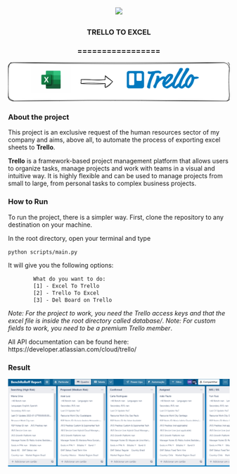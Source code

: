 <h1 align="center">
  <img src="https://img.shields.io/static/v1?label=TRELLO_EXCEL%20POR&message=MAYCON%20BATESTIN&color=7159c1&style=flat-square&logo=ghost"/>
</h1>

<h3 align="center">TRELLO TO EXCEL</h3>
<h3 align="center">=================</h3>

<p align="center">
  <img src="img/capa.png">
</p>

<h3>About the project</h3>

<p>This project is an exclusive request of the human resources sector of my company and aims, above all, to automate the process of exporting excel sheets to <b>Trello</b>.</p>

<p><b>Trello</b> is a framework-based project management platform that allows users to organize tasks, manage projects and work with teams in a visual and intuitive way. It is highly flexible and can be used to manage projects from small to large, from personal tasks to complex business projects.</p>

<h3>How to Run</h3>

<p>To run the project, there is a simpler way. First, clone the repository to any destination on your machine.</p>

<p> In the root directory, open your terminal and type </p>

```
python scripts/main.py 

```
<p>It will give you the following options: </p>

```
        What do you want to do:
        [1] - Excel To Trello
        [2] - Trello To Excel
        [3] - Del Board on Trello

```

<i>Note: For the project to work, you need the Trello access keys and that the excel file is inside the root directory called database/</i>.
<i>Note: For custom fields to work, you need to be a premium Trello member</i>.

<p>All API documentation can be found here: https://developer.atlassian.com/cloud/trello/</p>

<h3>Result</h3>
<p align="center">
  <img src="img/background.png">
</p>
